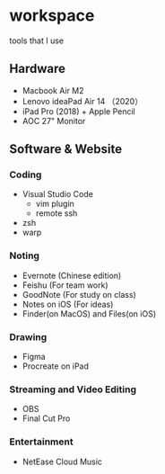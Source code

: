# workspace
tools that I use

## Hardware

- Macbook Air M2
- Lenovo ideaPad Air 14 （2020）
- iPad Pro (2018) + Apple Pencil
- AOC 27" Monitor

## Software & Website

### Coding

- Visual Studio Code
  - vim plugin
  - remote ssh
- zsh
- warp

### Noting

- Evernote (Chinese edition)
- Feishu (For team work)
- GoodNote (For study on class)
- Notes on iOS (For ideas)
- Finder(on MacOS) and Files(on iOS)

### Drawing

- Figma
- Procreate on iPad  

### Streaming and Video Editing
- OBS
- Final Cut Pro

### Entertainment

- NetEase Cloud Music
